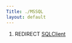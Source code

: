 ```yaml
---
Title: ./MSSQL
layout: default
---
```


1.  REDIRECT [SQLClient]({{site.url}}/SQLClient "wikilink")
